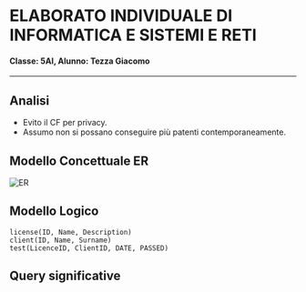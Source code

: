 # ELABORATO INDIVIDUALE DI INFORMATICA E SISTEMI E RETI
#### Classe: **5AI**, Alunno: **Tezza Giacomo**
----------

## Analisi
<!-- Dalla descrizione della realtà di interesse, ipotizzo l'autoscuola necessiti di un'applicazione web divisa in due parti. La prima, pubblica, che permetta di mostrare le informazioni sui corsi per le varie patenti ai clienti e potenziali clienti. La seconda, interna, per la gestione degli iscritti e dei loro relativi esami, accessibile solo al personale dell'autoscuola.

Scelgo quindi di implementare questa divisione tramite un login che permette al personale della autoscuola di accedere alle funzionalità interne che non devono essere visibili da tutti. -->

- Evito il CF per privacy.
- Assumo non si possano conseguire più patenti contemporaneamente.


## Modello Concettuale ER
![ER](https://link)


## Modello Logico
```
license(ID, Name, Description)
client(ID, Name, Surname)
test(LicenceID, ClientID, DATE, PASSED)
```


## Query significative
```sql

```